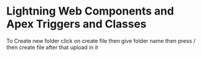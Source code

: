 # Lightning Web Components and Apex Triggers and Classes
To Create new folder click on create file then give folder name then press / then create file after that upload in it
